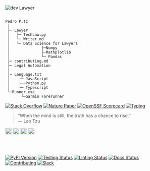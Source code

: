![dev Lawyer](https://img.shields.io/badge/Pedro%20Potz-Dev__Lawyer-orange.svg?style=flat&colorA=E1523D&colorB=007D8A)
  ```

Pedro P.tz
   │ 
   ├─ Lawyer 
   │   ├─ TechLaw.py
   │   └─ Writer.md
   │   └─ Data Science for Lawyers
   │              ├─Numpy
   │              ├─Mathplotlib
   │              └─ Pandas 
   ├─ contributing.md
   ├─ Legal Automation
   │
   │─ Language.txt
   │    ├─ JavaScript
   │    ├──Python.py
   │    └─ Typescript
   └─Runner.exe
         └─Garmin Forerunner
   ```

[![Stack Overflow](https://img.shields.io/badge/stackoverflow-Ask%20questions-blue.svg)](
https://stackoverflow.com/questions/tagged/numpy)
[![Nature Paper](https://img.shields.io/badge/DOI-10.1038%2Fs41586--020--2649--2-blue)](
https://doi.org/10.1038/s41586-020-2649-2)
[![OpenSSF Scorecard](https://api.securityscorecards.dev/projects/github.com/numpy/numpy/badge)](https://securityscorecards.dev/viewer/?uri=github.com/numpy/numpy)
[![Typing](https://img.shields.io/pypi/types/numpy)](https://pypi.org/project/numpy/)  

 </p>
                <blockquote class="border-l-4 border-blue-400 pl-6 ml-2 text-lg text-green-700 italic leading-relaxed">
    “When the mind is still, the truth has a chance to rise.”
    <br><span class="block mt-2 text-sm text-gray-500">— Lao Tzu</span>
</blockquote>




<img height="20" src="https://cdn.jsdelivr.net/npm/simple-icons@v3/icons/python.svg" /> <img height="20" src="https://cdn.jsdelivr.net/npm/simple-icons@v3/icons/node-dot-js.svg" /> <img height="20" src="https://cdn.jsdelivr.net/npm/simple-icons@v3/icons/pytorch.svg" /> <img height="20" src="https://cdn.jsdelivr.net/npm/simple-icons@v3/icons/vim.svg" /> 



[pypi-image]: https://badge.fury.io/py/torch-geometric.svg
[pypi-url]: https://pypi.python.org/pypi/torch-geometric
[testing-image]: https://github.com/pyg-team/pytorch_geometric/actions/workflows/testing.yml/badge.svg
[testing-url]: https://github.com/pyg-team/pytorch_geometric/actions/workflows/testing.yml
[linting-image]: https://github.com/pyg-team/pytorch_geometric/actions/workflows/linting.yml/badge.svg
[linting-url]: https://github.com/pyg-team/pytorch_geometric/actions/workflows/linting.yml
[docs-image]: https://readthedocs.org/projects/pytorch-geometric/badge/?version=latest
[docs-url]: https://pytorch-geometric.readthedocs.io/en/latest/?badge=latest
[coverage-image]: https://codecov.io/gh/pyg-team/pytorch_geometric/branch/master/graph/badge.svg
[coverage-url]: https://codecov.io/github/pyg-team/pytorch_geometric?branch=master
[contributing-image]: https://img.shields.io/badge/contributions-welcome-brightgreen.svg?style=flat
[contributing-url]: https://github.com/pyg-team/pytorch_geometric/blob/master/CONTRIBUTING.md
[slack-image]: https://img.shields.io/badge/slack-pyg-brightgreen
[slack-url]: https://data.pyg.org/slack.html


<br />
<br />

[![PyPI Version][pypi-image]][pypi-url]
[![Testing Status][testing-image]][testing-url]
[![Linting Status][linting-image]][linting-url]
[![Docs Status][docs-image]][docs-url]
[![Contributing][contributing-image]][contributing-url]
[![Slack][slack-image]][slack-url]



